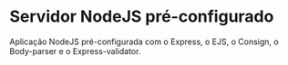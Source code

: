 # Servidor NodeJS pré-configurado

Aplicação NodeJS pré-configurada com o Express, o EJS, o Consign, o Body-parser e o Express-validator.

